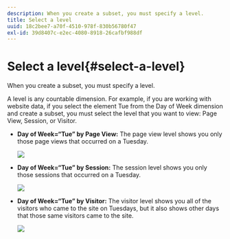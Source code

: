 ```yaml
---
description: When you create a subset, you must specify a level.
title: Select a level
uuid: 18c2bee7-a70f-4510-978f-830b56780f47
exl-id: 39d8407c-e2ec-4080-8918-26cafbf988df
---
```

# Select a level{#select-a-level}

When you create a subset, you must specify a level.

A level is any countable dimension. For example, if you are working with website data, if you select the element Tue from the Day of Week dimension and create a subset, you must select the level that you want to view: Page View, Session, or Visitor.

* **Day of Week=“Tue” by Page View:** The page view level shows you only those page views that occurred on a Tuesday.

  ![](assets/vis_Subset_byPageView.png)

* **Day of Week=“Tue” by Session:** The session level shows you only those sessions that occurred on a Tuesday.

  ![](assets/vis_Subset_bySession.png)

* **Day of Week=“Tue” by Visitor:** The visitor level shows you all of the visitors who came to the site on Tuesdays, but it also shows other days that those same visitors came to the site.

  ![](assets/vis_Subset_byVisitor.png)
